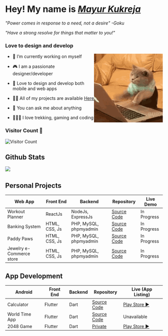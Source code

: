 # Hey! My name is [_Mayur Kukreja_](http://mayurkukreja.com) 

_"Power comes in response to a need, not a desire" -Goku_

_"Have a strong resolve for things that matter to you!"_

<h3 align="left">Love to design and develop</h3>
<img align="right" alt="Coder GIF" src="hello-there.gif" />

- 🔭 I’m currently working on myself
- 🎮 I am a passionate designer/developer
- 🎨 Love to design and develop both mobile and web apps

- 👨‍💻 All of my projects are available [Here](https://github.com/mayurrkukreja?tab=repositories)

- 💬 You can ask me about anything

- 🧑🏻‍💻 I love trekking, gaming and coding 

### Visitor Count 🔄️
![Visitor Count](https://profile-counter.glitch.me/mayurrkukreja/count.svg)

## Github Stats
<p align="left">
  <img width="49%" src="https://github-readme-streak-stats.herokuapp.com/?user=mayurrkukreja&theme=dark" />
</p>

## Personal Projects

| Web App                  | Front End     | Backend                | Repository                                                | Live Demo   |
|--------------------------|---------------|------------------------|-----------------------------------------------------------|-------------|
| Workout Planner          | ReactJs       | NodeJs, ExpressJs      | [Source Code](https://github.com/mayurrkukreja/Workout-Planner-Frontend) | In Progress |
| Banking System           | HTML, CSS, Js | PHP, MySQL, phpmyadmin | [Source Code](https://github.com/mayurrkukreja/Bank-PHP)                 | In Progress |
| Paddy Paws               | HTML, CSS, Js | PHP, MySQL, phpmyadmin | [Source Code](https://github.com/mayurrkukreja/PaddyPaws)                | In Progress |
| Jewelry e-Commerce store | HTML, CSS, Js | PHP, MySQL, phpmyadmin | [Source Code](https://github.com/mayurrkukreja/jewel-store)              | In Progress |

## App Development

| Android        | Front End | Backend | Repository                                          | Live (App Listing)                                                        |
|----------------|-----------|---------|-----------------------------------------------------|---------------------------------------------------------------------------|
| Calculator     | Flutter   | Dart    | [Source Code](https://github.com/mayurrkukreja/calculator-flutter) | [Play Store ▶️](https://play.google.com/store/apps/details?id=com.mayurkukreja.calculator) |
| World Time App | Flutter   | Dart    | [Source Code](https://github.com/mayurrkukreja/World_Time_app)     | Unavailable                                                               |
| 2048 Game      | Flutter   | Dart    | [Private](https://github.com)| [Play Store ▶️](https://play.google.com/store/apps/details?id=com.games.boardgames.flutter_games&pcampaignid=web_share)|
